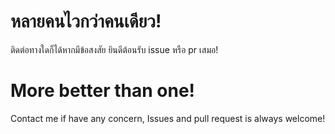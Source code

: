 # หลายคนไวกว่าคนเดียว!
ติดต่อทางใดก็ได้หากมีข้อสงสัย ยินดีต้อนรับ issue หรือ pr เสมอ!

# More better than one!
Contact me if have any concern, Issues and pull request is always welcome!
